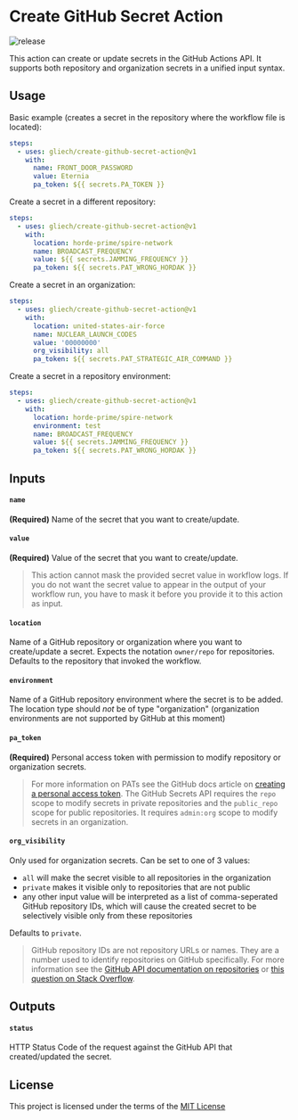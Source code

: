 # Create GitHub Secret Action

![release](https://github.com/gliech/create-github-secret-action/workflows/release/badge.svg)

This action can create or update secrets in the GitHub Actions API. It supports
both repository and organization secrets in a unified input syntax.

## Usage

Basic example (creates a secret in the repository where the workflow file is
located):
```yaml
steps:
  - uses: gliech/create-github-secret-action@v1
    with:
      name: FRONT_DOOR_PASSWORD
      value: Eternia
      pa_token: ${{ secrets.PA_TOKEN }}
```

Create a secret in a different repository:
```yaml
steps:
  - uses: gliech/create-github-secret-action@v1
    with:
      location: horde-prime/spire-network
      name: BROADCAST_FREQUENCY
      value: ${{ secrets.JAMMING_FREQUENCY }}
      pa_token: ${{ secrets.PAT_WRONG_HORDAK }}
```

Create a secret in an organization:
```yaml
steps:
  - uses: gliech/create-github-secret-action@v1
    with:
      location: united-states-air-force
      name: NUCLEAR_LAUNCH_CODES
      value: '00000000'
      org_visibility: all
      pa_token: ${{ secrets.PAT_STRATEGIC_AIR_COMMAND }}
```

Create a secret in a repository environment:

```yaml
steps:
  - uses: gliech/create-github-secret-action@v1
    with:
      location: horde-prime/spire-network
      environment: test
      name: BROADCAST_FREQUENCY
      value: ${{ secrets.JAMMING_FREQUENCY }}
      pa_token: ${{ secrets.PAT_WRONG_HORDAK }}
```

## Inputs

#### `name`
**(Required)** Name of the secret that you want to create/update.

#### `value`
**(Required)** Value of the secret that you want to create/update.
> This action cannot mask the provided secret value in workflow logs. If you do
> not want the secret value to appear in the output of your workflow run, you
> have to mask it before you provide it to this action as input.

#### `location`
Name of a GitHub repository or organization where you want to create/update a
secret. Expects the notation `owner/repo` for repositories. Defaults to the
repository that invoked the workflow.

#### `environment`
Name of a GitHub repository environment where the secret is to be added. The
location type should *not* be of type "organization" (organization environments
are not supported by GitHub at this moment)

#### `pa_token`
**(Required)** Personal access token with permission to modify repository or
organization secrets.
> For more information on PATs see the GitHub docs article on [creating a
> personal access token][1]. The GitHub Secrets API requires the `repo` scope to
> modify secrets in private repositories and the `public_repo` scope for public
> repositories. It requires `admin:org` scope to modify secrets in an
> organization.

#### `org_visibility`
Only used for organization secrets. Can be set to one of 3 values:
- `all` will make the secret visible to all repositories in the organization
- `private` makes it visible only to repositories that are not public
- any other input value will be interpreted as a list of comma-seperated GitHub
  repository IDs, which will cause the created secret to be selectively visible
  only from these repositories

Defaults to `private`.
> GitHub repository IDs are not repository URLs or names. They are a number used
> to identify repositories on GitHub specifically. For more information see the
> [GitHub API documentation on repositories][2] or [this question on Stack
> Overflow][3].

## Outputs

#### `status`
HTTP Status Code of the request against the GitHub API that created/updated the
secret.

## License

This project is licensed under the terms of the [MIT License](LICENSE)

[1]: https://docs.github.com/en/github/authenticating-to-github/creating-a-personal-access-token
[2]: https://docs.github.com/en/rest/reference/repos#get-a-repository
[3]: https://stackoverflow.com/questions/13902593/how-does-one-find-out-ones-own-repo-id
